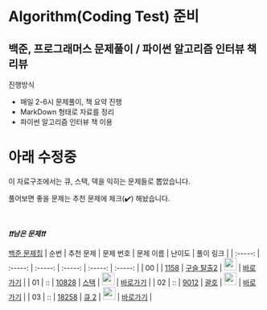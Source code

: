 # Algorithm(Coding Test) 준비

## 백준, 프로그래머스 문제풀이 / 파이썬 알고리즘 인터뷰 책 리뷰
진행방식
- 매일 2-6시 문제풀이, 책 요약 진행
- MarkDown 형태로 자료를 정리
- 파이썬 알고리즘 인터뷰 책 이용




# 아래 수정중
이 자료구조에서는 큐, 스택, 덱을 익히는 문제들로 뽑았습니다.

풀어보면 좋을 문제는 추천 문제에 체크(:heavy_check_mark:) 해놨습니다.

<br>

***❗️❗️남은 문제❗️❗️***

[백준 문제집](https://www.acmicpc.net/workbook/view/6779)
|          순번          |        추천 문제         |        문제 번호         |        문제 이름         |         난이도          |        풀이 링크         |
| :-----: | :-----: | :-----: | :-----: | :-----: | :-----: |
| 00 |    | <a href="https://www.acmicpc.net/problem/13460" target="_blank">1158</a> | <a href="https://www.acmicpc.net/problem/13460" target="_blank">구슬 탈출2</a> | <img height="25px" width="25px" src="https://static.solved.ac/tier_small/6.svg"/> | <a href="./../solution/data_structure/1158">바로가기</a> |
| 01 |  ::  | <a href="https://www.acmicpc.net/problem/14503" target="_blank">10828</a> | <a href="https://www.acmicpc.net/problem/14503" target="_blank">스택</a> | <img height="25px" width="25px" src="https://static.solved.ac/tier_small/7.svg"/> | <a href="./../solution/data_structure/10828">바로가기</a> |
| 02 |  ::  | <a href="https://www.acmicpc.net/problem/9012" target="_blank">9012</a> | <a href="https://www.acmicpc.net/problem/9012" target="_blank">괄호</a> | <img height="25px" width="25px" src="https://static.solved.ac/tier_small/7.svg"/> | <a href="./../solution/data_structure/9012">바로가기</a> |
| 03 |  ::  | <a href="https://www.acmicpc.net/problem/18258" target="_blank">18258</a> | <a href="https://www.acmicpc.net/problem/18258" target="_blank">큐 2</a> | <img height="25px" width="25px" src="https://static.solved.ac/tier_small/7.svg"/> | <a href="./../solution/data_structure/18258">바로가기</a> |


